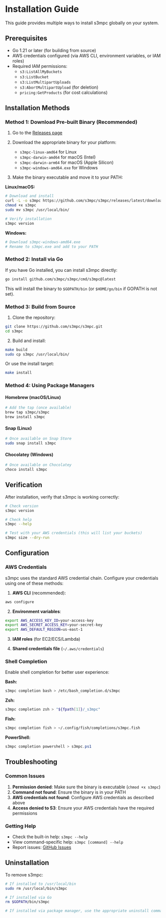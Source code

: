 # Installation Guide

This guide provides multiple ways to install s3mpc globally on your system.

## Prerequisites

- Go 1.21 or later (for building from source)
- AWS credentials configured (via AWS CLI, environment variables, or IAM roles)
- Required IAM permissions:
  - `s3:ListAllMyBuckets`
  - `s3:ListBucket`
  - `s3:ListMultipartUploads`
  - `s3:AbortMultipartUpload` (for deletion)
  - `pricing:GetProducts` (for cost calculations)

## Installation Methods

### Method 1: Download Pre-built Binary (Recommended)

1. Go to the [Releases page](https://github.com/s3mpc/s3mpc/releases)
2. Download the appropriate binary for your platform:
   - `s3mpc-linux-amd64` for Linux
   - `s3mpc-darwin-amd64` for macOS (Intel)
   - `s3mpc-darwin-arm64` for macOS (Apple Silicon)
   - `s3mpc-windows-amd64.exe` for Windows

3. Make the binary executable and move it to your PATH:

**Linux/macOS:**
```bash
# Download and install
curl -L -o s3mpc https://github.com/s3mpc/s3mpc/releases/latest/download/s3mpc-linux-amd64
chmod +x s3mpc
sudo mv s3mpc /usr/local/bin/

# Verify installation
s3mpc version
```

**Windows:**
```powershell
# Download s3mpc-windows-amd64.exe
# Rename to s3mpc.exe and add to your PATH
```

### Method 2: Install via Go

If you have Go installed, you can install s3mpc directly:

```bash
go install github.com/s3mpc/s3mpc/cmd/s3mpc@latest
```

This will install the binary to `$GOPATH/bin` (or `$HOME/go/bin` if GOPATH is not set).

### Method 3: Build from Source

1. Clone the repository:
```bash
git clone https://github.com/s3mpc/s3mpc.git
cd s3mpc
```

2. Build and install:
```bash
make build
sudo cp s3mpc /usr/local/bin/
```

Or use the install target:
```bash
make install
```

### Method 4: Using Package Managers

#### Homebrew (macOS/Linux)
```bash
# Add the tap (once available)
brew tap s3mpc/s3mpc
brew install s3mpc
```

#### Snap (Linux)
```bash
# Once available on Snap Store
sudo snap install s3mpc
```

#### Chocolatey (Windows)
```powershell
# Once available on Chocolatey
choco install s3mpc
```

## Verification

After installation, verify that s3mpc is working correctly:

```bash
# Check version
s3mpc version

# Check help
s3mpc --help

# Test with your AWS credentials (this will list your buckets)
s3mpc size --dry-run
```

## Configuration

### AWS Credentials

s3mpc uses the standard AWS credential chain. Configure your credentials using one of these methods:

1. **AWS CLI** (recommended):
```bash
aws configure
```

2. **Environment variables**:
```bash
export AWS_ACCESS_KEY_ID=your-access-key
export AWS_SECRET_ACCESS_KEY=your-secret-key
export AWS_DEFAULT_REGION=us-east-1
```

3. **IAM roles** (for EC2/ECS/Lambda)

4. **Shared credentials file** (`~/.aws/credentials`)

### Shell Completion

Enable shell completion for better user experience:

**Bash:**
```bash
s3mpc completion bash > /etc/bash_completion.d/s3mpc
```

**Zsh:**
```bash
s3mpc completion zsh > "${fpath[1]}/_s3mpc"
```

**Fish:**
```bash
s3mpc completion fish > ~/.config/fish/completions/s3mpc.fish
```

**PowerShell:**
```powershell
s3mpc completion powershell > s3mpc.ps1
```

## Troubleshooting

### Common Issues

1. **Permission denied**: Make sure the binary is executable (`chmod +x s3mpc`)
2. **Command not found**: Ensure the binary is in your PATH
3. **AWS credentials not found**: Configure AWS credentials as described above
4. **Access denied to S3**: Ensure your AWS credentials have the required permissions

### Getting Help

- Check the built-in help: `s3mpc --help`
- View command-specific help: `s3mpc [command] --help`
- Report issues: [GitHub Issues](https://github.com/s3mpc/s3mpc/issues)

## Uninstallation

To remove s3mpc:

```bash
# If installed to /usr/local/bin
sudo rm /usr/local/bin/s3mpc

# If installed via Go
rm $GOPATH/bin/s3mpc

# If installed via package manager, use the appropriate uninstall command
```